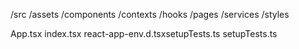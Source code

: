 /src
   /assets
   /components
   /contexts
   /hooks
   /pages
   /services
   /styles

   App.tsx
   index.tsx
   react-app-env.d.tsxsetupTests.ts
   setupTests.ts

   